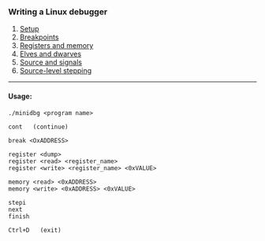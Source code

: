 ### Writing a Linux debugger

1. [Setup](https://blog.tartanllama.xyz/writing-a-linux-debugger-setup/)
2. [Breakpoints](https://blog.tartanllama.xyz/writing-a-linux-debugger-breakpoints/)
3. [Registers and memory](https://blog.tartanllama.xyz/writing-a-linux-debugger-registers/)
4. [Elves and dwarves](https://blog.tartanllama.xyz/writing-a-linux-debugger-elf-dwarf/)
5. [Source and signals](https://blog.tartanllama.xyz/writing-a-linux-debugger-source-signal/)
6. [Source-level stepping](https://blog.tartanllama.xyz/writing-a-linux-debugger-dwarf-step/)

____________________________________________________________________

#### Usage:

```
./minidbg <program name>

cont   (continue)

break <OxADDRESS>

register <dump>
register <read> <register_name>
register <write> <register_name> <0xVALUE>

memory <read> <0xADDRESS>
memory <write> <0xADDRESS> <0xVALUE>

stepi
next
finish

Ctrl+D   (exit)

```